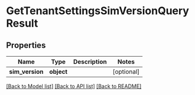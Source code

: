 # GetTenantSettingsSimVersionQueryResult

## Properties
Name | Type | Description | Notes
------------ | ------------- | ------------- | -------------
**sim_version** | **object** |  | [optional] 

[[Back to Model list]](../README.md#documentation-for-models) [[Back to API list]](../README.md#documentation-for-api-endpoints) [[Back to README]](../README.md)


